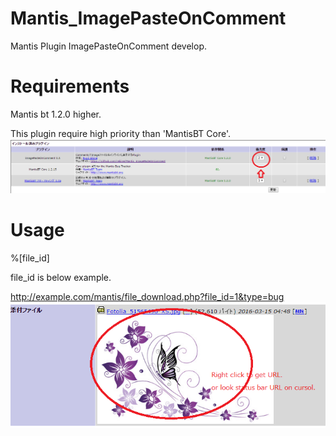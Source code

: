 # Mantis_ImagePasteOnComment
Mantis Plugin ImagePasteOnComment develop.

# Requirements
Mantis bt 1.2.0 higher.

This plugin require high priority than 'MantisBT Core'.
![priority](Screenshots/ImagePasteOnComment.sc01.png)

# Usage
%[file_id]

file_id is below example.

http://example.com/mantis/file_download.php?file_id=1&type=bug
![file id](Screenshots/ImagePasteOnComment.sc02.png)

